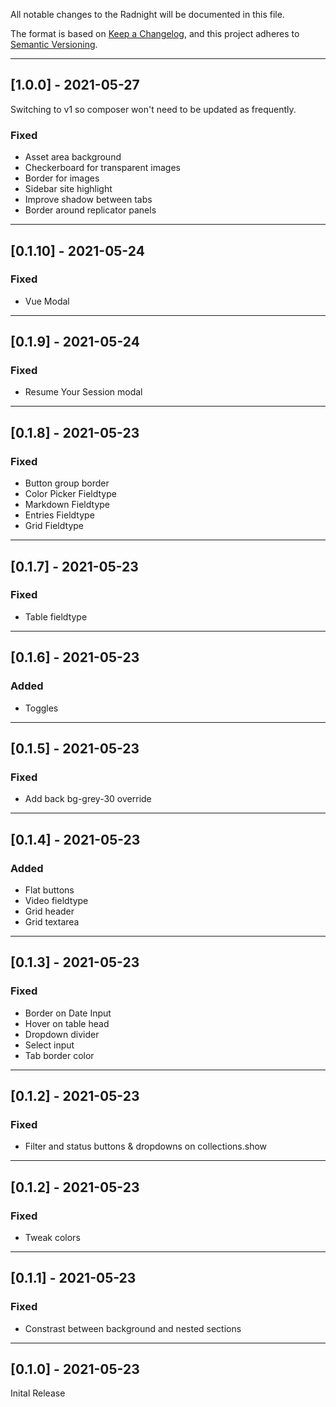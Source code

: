 All notable changes to the Radnight will be documented in this file.

The format is based on [Keep a Changelog](https://keepachangelog.com/en/1.0.0/),
and this project adheres to [Semantic Versioning](https://semver.org/spec/v2.0.0.html).

---

## [1.0.0] - 2021-05-27

Switching to v1 so composer won't need to be updated as frequently.

### Fixed

- Asset area background
- Checkerboard for transparent images
- Border for images
- Sidebar site highlight
- Improve shadow between tabs
- Border around replicator panels

---

## [0.1.10] - 2021-05-24

### Fixed

- Vue Modal

---

## [0.1.9] - 2021-05-24

### Fixed

- Resume Your Session modal

---

## [0.1.8] - 2021-05-23

### Fixed

- Button group border
- Color Picker Fieldtype
- Markdown Fieldtype
- Entries Fieldtype
- Grid Fieldtype

---

## [0.1.7] - 2021-05-23

### Fixed

- Table fieldtype

---

## [0.1.6] - 2021-05-23

### Added

- Toggles

---

## [0.1.5] - 2021-05-23

### Fixed

- Add back bg-grey-30 override

---

## [0.1.4] - 2021-05-23

### Added

- Flat buttons
- Video fieldtype
- Grid header
- Grid textarea

---

## [0.1.3] - 2021-05-23

### Fixed

- Border on Date Input
- Hover on table head
- Dropdown divider
- Select input
- Tab border color

---

## [0.1.2] - 2021-05-23

### Fixed

- Filter and status buttons & dropdowns on collections.show

---

## [0.1.2] - 2021-05-23

### Fixed

- Tweak colors

---

## [0.1.1] - 2021-05-23

### Fixed

- Constrast between background and nested sections

---

## [0.1.0] - 2021-05-23

Inital Release
